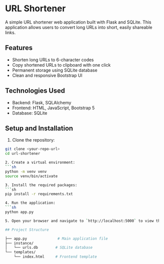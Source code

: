 # URL Shortener

A simple URL shortener web application built with Flask and SQLite. This application allows users to convert long URLs into short, easily shareable links.

## Features

- Shorten long URLs to 6-character codes
- Copy shortened URLs to clipboard with one click
- Permanent storage using SQLite database
- Clean and responsive Bootstrap UI

## Technologies Used

- Backend: Flask, SQLAlchemy
- Frontend: HTML, JavaScript, Bootstrap 5
- Database: SQLite

## Setup and Installation

1. Clone the repository:
```sh
git clone <your-repo-url>
cd url-shortener

2. Create a virtual environment:
```sh
python -m venv venv
source venv/bin/activate

3. Install the required packages:
```sh
pip install -r requirements.txt

4. Run the application:
```sh
python app.py

5. Open your browser and navigate to `http://localhost:5000` to view the application.

## Project Structure

├── app.py              # Main application file
├── instance/          
│   └── urls.db        # SQLite database
└── templates/
    └── index.html     # Frontend template
